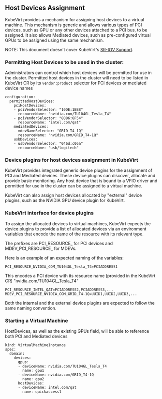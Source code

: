 ## Host Devices Assignment

KubeVirt provides a mechanism for assigning host devices to a virtual machine. This mechanism is generic and allows various types of PCI devices, such as GPU or any other devices attached to a PCI bus, to be assigned. It also allows Mediated devices, such as pre-configured virtual GPUs to be assigned using the same mechanism.

NOTE: This document doesn't cover KubeVirt's [SR-IOV Support](https://github.com/kubevirt/kubevirt/blob/main/docs/sriov.md).
### Permitting Host Devices to be used in the cluster:

Administrators can control which host devices will be permitted for use in the cluster.
Permitted host devices in the cluster will need to be listed in KubeVirt CR by its `vendor:product` selector for PCI devices or mediated device names

```
configuration:
  permittedHostDevices:
    pciHostDevices:
    - pciVendorSelector: "10DE:1EB8"
      resourceName: "nvidia.com/TU104GL_Tesla_T4"
    - pciVendorSelector: "8086:6F54"
      resourceName: "intel.com/qat"
    mediatedDevices:
    - mdevNameSelector: "GRID T4-1Q"
      resourceName: "nvidia.com/GRID_T4-1Q"
    usbDevices:
    - usbVendorSelector: "046d:c06a"
      resourceName: "usb/logitech"
```

### Device plugins for host devices assignment in KubeVirt

KubeVirt provides integrated generic device plugins for the assignment of PCI and Mediated devices.
These device plugins can discover, allocate and provide basic monitoring.
Any host device that is bound to a VFIO driver and permitted for use in the cluster can be assigned to a virtual machine.

KubeVirt can also assign host devices allocated by "external" device plugins, such as the NVIDIA GPU device plugin for KubeVirt.

### KubeVirt interface for device plugins

To assign the allocated devices to virtual machines, KubeVirt expects the device plugins to provide a list of allocated devices via an environment
variables that encode the name of the resource with its relevant type.

The prefixes are PCI_RESOURCE_ for PCI devices and MDEV_PCI_RESOURCE_ for MDEVs.

Here is an example of an expected naming of the variables:
```
PCI_RESOURCE_NVIDIA_COM_TU104GL_Tesla_T4=PCIADDRESS1
```
This encodes a PCI device with its resource name (provided in the KubeVirt CR) "nvidia.com/TU104GL_Tesla_T4"
```
PCI_RESOURCE_INTEL_QAT=PCIADDRESS2,PCIADDRESS3,...
MDEV_PCI_RESOURCE_NVIDIA_COM_GRID_T4-1Q=UUID1,UUID2,UUID3,...
```
Both the internal and the external device plugins are expected to follow the same naming convention.

### Starting a Virtual Machine
HostDevices, as well as the existing GPUs field, will be able to reference both PCI and Mediated devices

```
kind: VirtualMachineInstance
spec:
  domain:
    devices:
      gpus:
      - deviceName: nvidia.com/TU104GL_Tesla_T4
        name: gpu1
      - deviceName: nvidia.com/GRID_T4-1Q
        name: gpu2
      hostDevices:
      - deviceName: intel.com/qat
        name: quickaccess1
```
